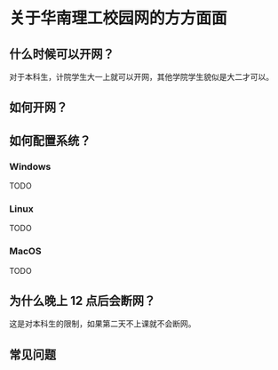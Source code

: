 # 关于华南理工校园网的方方面面

## 什么时候可以开网？
对于本科生，计院学生大一上就可以开网，其他学院学生貌似是大二才可以。


## 如何开网？

## 如何配置系统？
### Windows
TODO

### Linux
TODO

### MacOS
TODO

## 为什么晚上 12 点后会断网？
这是对本科生的限制，如果第二天不上课就不会断网。

## 常见问题
